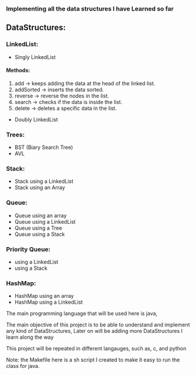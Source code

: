 <h3>Implementing all the data structures I have Learned so far</h3>

<h2>DataStructures:</h2>

### LinkedList:
- Singly LinkedList
 #### Methods:
 1. add -> keeps adding the data at the head of the linked list.
 2. addSorted -> inserts the data sorted.
 3. reverse -> reverse the nodes in the list.
 4. search -> checks if the data is inside the list.
 5. delete -> deletes a specific data in the list.
- Doubly LinkedList

### Trees:
- BST (Biary Search Tree)
- AVL

### Stack:
- Stack using a LinkedList
- Stack using an Array

### Queue:
- Queue using an array
- Queue using a LinkedList
- Queue using a Tree
- Queue using a Stack

### Priority Queue:
- using a LinkedList
- using a Stack

### HashMap:
- HashMap using an array
- HashMap using a LinkedList

The main programming language that will be used here is java,

The main objective of this project is to be able to understand and implement any kind of DataStructures, Later on will be adding more DataStructures I learn along the way

This project will be repeated in different langauges, such as, c, and python

Note: the Makefile here is a sh script I created to make it easy to run the class for java.
